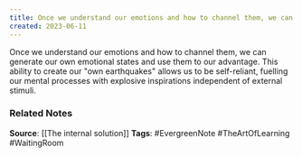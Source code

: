 ```yaml
---
title: Once we understand our emotions and how to channel them, we can generate our own emotional states and use them to our advantage
created: 2023-06-11
---
```


Once we understand our emotions and how to channel them, we can generate our own emotional states and use them to our advantage. This ability to create our "own earthquakes" allows us to be self-reliant, fuelling our mental processes with explosive inspirations independent of external stimuli.

### Related Notes
**Source**: [[The internal solution]]
**Tags**: #EvergreenNote #TheArtOfLearning #WaitingRoom 

